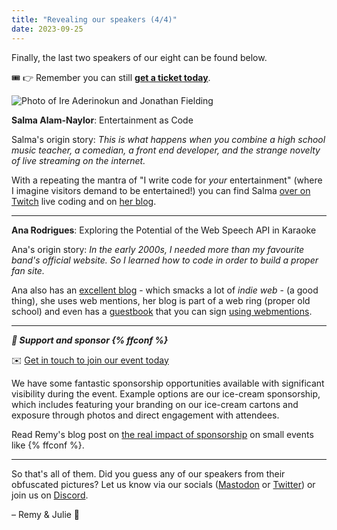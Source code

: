 ```yaml
---
title: "Revealing our speakers (4/4)"
date: 2023-09-25
---
```


Finally, the last two speakers of our eight can be found below.

🎟️ 👉 Remember you can still **[get a ticket today](https://ffconf.org/tickets)**.

![Photo of Ire Aderinokun and Jonathan Fielding](https://ffconf.org/images/articles/2023-speakers-4.jpg)


**Salma Alam-Naylor**: Entertainment as Code

Salma's origin story: _This is what happens when you combine a high school music teacher, a comedian, a front end developer, and the strange novelty of live streaming on the internet._

With a repeating the mantra of "I write code for _your_ entertainment" (where I imagine visitors demand to be entertained!) you can find Salma [over on Twitch](https://www.twitch.tv/whitep4nth3r/videos) live coding and on [her blog](https://whitep4nth3r.com/blog/).

---

**Ana Rodrigues**: Exploring the Potential of the Web Speech API in Karaoke

Ana's origin story: _In the early 2000s, I needed more than my favourite band's official website. So I learned how to code in order to build a proper fan site._

Ana also has an [excellent blog](https://ohhelloana.blog/) - which smacks a lot of _indie web_ - (a good thing), she uses web mentions, her blog is part of a web ring (proper old school) and even has a [guestbook](https://ohhelloana.blog/guestbook/) that you can sign [using webmentions](https://ohhelloana.blog/rsvp-using-webmentions/).

---

***💞 Support and sponsor {% ffconf %}***

✉️ [Get in touch to join our event today](mailto:events@leftlogic.com?subject=Request%20for%20sponsor%20pack%20%5B2023%5D)

We have some fantastic sponsorship opportunities available with significant visibility during the event. Example options are our ice-cream sponsorship, which includes featuring your branding on our ice-cream cartons and exposure through photos and direct engagement with attendees.

Read Remy's blog post on [the real impact of sponsorship](https://remysharp.com/2023/09/14/why-sponsor-ffconf) on small events like {% ffconf %}.

---

So that's all of them. Did you guess any of our speakers from their obfuscated pictures? Let us know via our socials ([Mastodon](https://social.ffconf.org/@ffconf) or [Twitter](https://twitter.com/ffconf)) or join us on [Discord](https://ffconf.org/chat).

– Remy & Julie 👋
